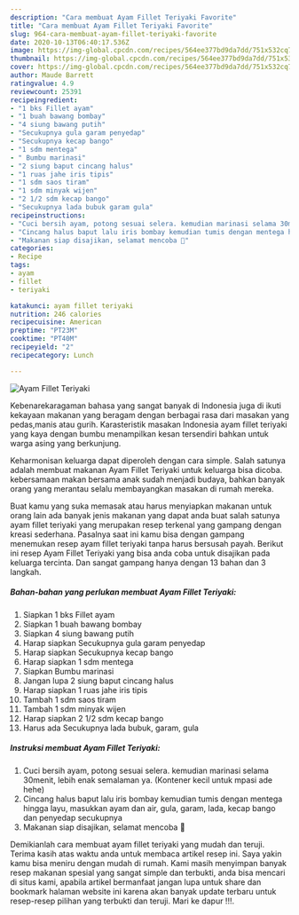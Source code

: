 ```yaml
---
description: "Cara membuat Ayam Fillet Teriyaki Favorite"
title: "Cara membuat Ayam Fillet Teriyaki Favorite"
slug: 964-cara-membuat-ayam-fillet-teriyaki-favorite
date: 2020-10-13T06:40:17.536Z
image: https://img-global.cpcdn.com/recipes/564ee377bd9da7dd/751x532cq70/ayam-fillet-teriyaki-foto-resep-utama.jpg
thumbnail: https://img-global.cpcdn.com/recipes/564ee377bd9da7dd/751x532cq70/ayam-fillet-teriyaki-foto-resep-utama.jpg
cover: https://img-global.cpcdn.com/recipes/564ee377bd9da7dd/751x532cq70/ayam-fillet-teriyaki-foto-resep-utama.jpg
author: Maude Barrett
ratingvalue: 4.9
reviewcount: 25391
recipeingredient:
- "1 bks Fillet ayam"
- "1 buah bawang bombay"
- "4 siung bawang putih"
- "Secukupnya gula garam penyedap"
- "Secukupnya kecap bango"
- "1 sdm mentega"
- " Bumbu marinasi"
- "2 siung baput cincang halus"
- "1 ruas jahe iris tipis"
- "1 sdm saos tiram"
- "1 sdm minyak wijen"
- "2 1/2 sdm kecap bango"
- "Secukupnya lada bubuk garam gula"
recipeinstructions:
- "Cuci bersih ayam, potong sesuai selera. kemudian marinasi selama 30menit, lebih enak semalaman ya. (Kontener kecil untuk mpasi ade hehe)"
- "Cincang halus baput lalu iris bombay kemudian tumis dengan mentega hingga layu, masukkan ayam dan air, gula, garam, lada, kecap bango dan penyedap secukupnya"
- "Makanan siap disajikan, selamat mencoba 🥰"
categories:
- Recipe
tags:
- ayam
- fillet
- teriyaki

katakunci: ayam fillet teriyaki 
nutrition: 246 calories
recipecuisine: American
preptime: "PT23M"
cooktime: "PT40M"
recipeyield: "2"
recipecategory: Lunch

---
```



![Ayam Fillet Teriyaki](https://img-global.cpcdn.com/recipes/564ee377bd9da7dd/751x532cq70/ayam-fillet-teriyaki-foto-resep-utama.jpg)

Kebenarekaragaman bahasa yang sangat banyak di Indonesia juga di ikuti kekayaan makanan yang beragam dengan berbagai rasa dari masakan yang pedas,manis atau gurih. Karasteristik masakan Indonesia ayam fillet teriyaki yang kaya dengan bumbu menampilkan kesan tersendiri bahkan untuk warga asing yang berkunjung.


Keharmonisan keluarga dapat diperoleh dengan cara simple. Salah satunya adalah membuat makanan Ayam Fillet Teriyaki untuk keluarga bisa dicoba. kebersamaan makan bersama anak sudah menjadi budaya, bahkan banyak orang yang merantau selalu membayangkan masakan di rumah mereka.



Buat kamu yang suka memasak atau harus menyiapkan makanan untuk orang lain ada banyak jenis makanan yang dapat anda buat salah satunya ayam fillet teriyaki yang merupakan resep terkenal yang gampang dengan kreasi sederhana. Pasalnya saat ini kamu bisa dengan gampang menemukan resep ayam fillet teriyaki tanpa harus bersusah payah.
Berikut ini resep Ayam Fillet Teriyaki yang bisa anda coba untuk disajikan pada keluarga tercinta. Dan sangat gampang hanya dengan 13 bahan dan 3 langkah.


<!--inarticleads1-->

##### Bahan-bahan yang perlukan membuat Ayam Fillet Teriyaki:

1. Siapkan 1 bks Fillet ayam
1. Siapkan 1 buah bawang bombay
1. Siapkan 4 siung bawang putih
1. Harap siapkan Secukupnya gula garam penyedap
1. Harap siapkan Secukupnya kecap bango
1. Harap siapkan 1 sdm mentega
1. Siapkan  Bumbu marinasi
1. Jangan lupa 2 siung baput cincang halus
1. Harap siapkan 1 ruas jahe iris tipis
1. Tambah 1 sdm saos tiram
1. Tambah 1 sdm minyak wijen
1. Harap siapkan 2 1/2 sdm kecap bango
1. Harus ada Secukupnya lada bubuk, garam, gula




<!--inarticleads2-->

##### Instruksi membuat  Ayam Fillet Teriyaki:

1. Cuci bersih ayam, potong sesuai selera. kemudian marinasi selama 30menit, lebih enak semalaman ya. (Kontener kecil untuk mpasi ade hehe)
1. Cincang halus baput lalu iris bombay kemudian tumis dengan mentega hingga layu, masukkan ayam dan air, gula, garam, lada, kecap bango dan penyedap secukupnya
1. Makanan siap disajikan, selamat mencoba 🥰




Demikianlah cara membuat ayam fillet teriyaki yang mudah dan teruji. Terima kasih atas waktu anda untuk membaca artikel resep ini. Saya yakin kamu bisa meniru dengan mudah di rumah. Kami masih menyimpan banyak resep makanan spesial yang sangat simple dan terbukti, anda bisa mencari di situs kami, apabila artikel bermanfaat jangan lupa untuk share dan bookmark halaman website ini karena akan banyak update terbaru untuk resep-resep pilihan yang terbukti dan teruji. Mari ke dapur !!!. 
